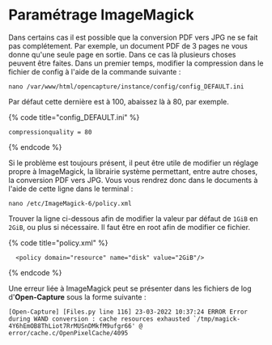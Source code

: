 # Paramétrage ImageMagick

Dans certains cas il est possible que la conversion PDF vers JPG ne se fait pas complétement. Par exemple, un document PDF de 3 pages ne vous donne qu'une seule page en sortie. Dans ce cas là plusieurs choses peuvent être faites. Dans un premier temps, modifier la compression dans le fichier de config à l'aide de la commande suivante : &#x20;

```
nano /var/www/html/opencapture/instance/config/config_DEFAULT.ini
```

Par défaut cette dernière est à 100, abaissez là à 80, par exemple.

{% code title="config_DEFAULT.ini" %}
```
compressionquality = 80
```
{% endcode %}

Si le problème est toujours présent, il peut être utile de modifier un réglage propre à ImageMagick, la librairie système permettant, entre autre choses, la conversion PDF vers JPG. Vous vous rendrez donc dans le documents à l'aide de cette ligne dans le terminal :&#x20;

```
nano /etc/ImageMagick-6/policy.xml
```

Trouver la ligne ci-dessous afin de modifier la valeur par défaut de `1GiB` en `2GiB`, ou plus si nécessaire. Il faut être en root afin de modifier ce fichier.&#x20;

{% code title="policy.xml" %}
```
  <policy domain="resource" name="disk" value="2GiB"/>
```
{% endcode %}

Une erreur liée à ImageMagick peut se présenter dans les fichiers de log d'**Open-Capture** sous la forme suivante :&#x20;

```
[Open-Capture] [Files.py line 116] 23-03-2022 10:37:24 ERROR Error during WAND conversion : cache resources exhausted `/tmp/magick-4Y6hEmOB8ThLiot7RrMUSnDMkfM9ufgr66' @ error/cache.c/OpenPixelCache/4095
```
